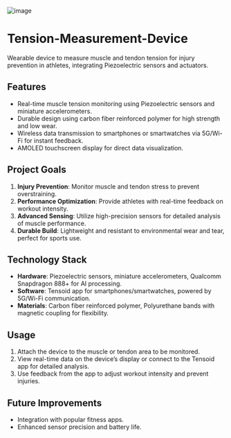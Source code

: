 ![image](https://github.com/user-attachments/assets/8ea2e772-1bca-407e-99a8-8fd42a7f87fa)

# Tension-Measurement-Device

Wearable device to measure muscle and tendon tension for injury prevention in athletes, integrating Piezoelectric sensors and actuators.

## Features
- Real-time muscle tension monitoring using Piezoelectric sensors and miniature accelerometers.
- Durable design using carbon fiber reinforced polymer for high strength and low wear.
- Wireless data transmission to smartphones or smartwatches via 5G/Wi-Fi for instant feedback.
- AMOLED touchscreen display for direct data visualization.

## Project Goals
1. **Injury Prevention**: Monitor muscle and tendon stress to prevent overstraining.
2. **Performance Optimization**: Provide athletes with real-time feedback on workout intensity.
3. **Advanced Sensing**: Utilize high-precision sensors for detailed analysis of muscle performance.
4. **Durable Build**: Lightweight and resistant to environmental wear and tear, perfect for sports use.

## Technology Stack
- **Hardware**: Piezoelectric sensors, miniature accelerometers, Qualcomm Snapdragon 888+ for AI processing.
- **Software**: Tensoid app for smartphones/smartwatches, powered by 5G/Wi-Fi communication.
- **Materials**: Carbon fiber reinforced polymer, Polyurethane bands with magnetic coupling for flexibility.

## Usage
1. Attach the device to the muscle or tendon area to be monitored.
2. View real-time data on the device’s display or connect to the Tensoid app for detailed analysis.
3. Use feedback from the app to adjust workout intensity and prevent injuries.

## Future Improvements
- Integration with popular fitness apps.
- Enhanced sensor precision and battery life.
